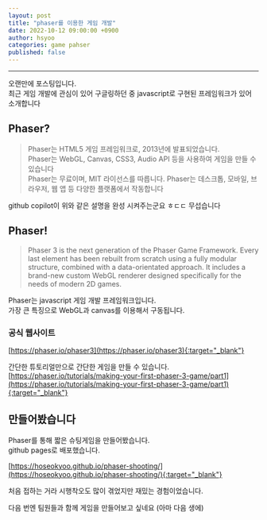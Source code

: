 ```yaml
---
layout: post
title: "phaser를 이용한 게임 개발"
date: 2022-10-12 09:00:00 +0900
author: hsyoo
categories: game pahser
published: false
---
```

<hr/>

오랜만에 포스팅입니다.  
최근 게임 개발에 관심이 있어 구글링하던 중
javascript로 구현된 프레임워크가 있어 소개합니다  

## Phaser?

> Phaser는 HTML5 게임 프레임워크로, 2013년에 발표되었습니다.  
> Phaser는 WebGL, Canvas, CSS3, Audio API 등을 사용하여 게임을 만들 수 있습니다   
> Phaser는 무료이며, MIT 라이선스를 따릅니다.
> Phaser는 데스크톱, 모바일, 브라우저, 웹 앱 등 다양한 플랫폼에서 작동합니다

github copilot이 위와 같은 설명을 완성 시켜주는군요 ㅎㄷㄷ 무섭습니다

## Phaser!

> Phaser 3 is the next generation of the Phaser Game Framework. Every last element has been rebuilt from scratch using a fully modular structure, combined with a data-orientated approach. It includes a brand-new custom WebGL renderer designed specifically for the needs of modern 2D games.

Phaser는 javascript 게임 개발 프레임워크입니다.    
가장 큰 특징으로 WebGL과 canvas를 이용해서 구동됩니다.


### 공식 웹사이트
[https://phaser.io/phaser3](https://phaser.io/phaser3){:target="_blank"}  


간단한 튜토리얼만으로 간단한 게임을 만들 수 있습니다.
[https://phaser.io/tutorials/making-your-first-phaser-3-game/part1](https://phaser.io/tutorials/making-your-first-phaser-3-game/part1){:target="_blank"}  


## 만들어봤습니다
Phaser를 통해 짧은 슈팅게임을 만들어봤습니다.  
github pages로 배포했습니다.  

[https://hoseokyoo.github.io/phaser-shooting/](https://hoseokyoo.github.io/phaser-shooting/){:target="_blank"}


처음 접하는 거라 시행착오도 많이 겪었지만 재밌는 경험이었습니다.  

다음 번엔 팀원들과 함께 게임을 만들어보고 싶네요 (아마 다음 생에)
